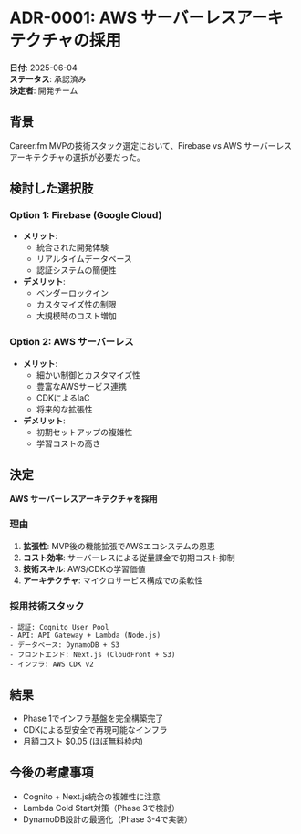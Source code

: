 # ADR-0001: AWS サーバーレスアーキテクチャの採用

**日付**: 2025-06-04  
**ステータス**: 承認済み  
**決定者**: 開発チーム

## 背景

Career.fm MVPの技術スタック選定において、Firebase vs AWS サーバーレスアーキテクチャの選択が必要だった。

## 検討した選択肢

### Option 1: Firebase (Google Cloud)
- **メリット**: 
  - 統合された開発体験
  - リアルタイムデータベース
  - 認証システムの簡便性
- **デメリット**: 
  - ベンダーロックイン
  - カスタマイズ性の制限
  - 大規模時のコスト増加

### Option 2: AWS サーバーレス
- **メリット**: 
  - 細かい制御とカスタマイズ性
  - 豊富なAWSサービス連携
  - CDKによるIaC
  - 将来的な拡張性
- **デメリット**: 
  - 初期セットアップの複雑性
  - 学習コストの高さ

## 決定

**AWS サーバーレスアーキテクチャを採用**

### 理由

1. **拡張性**: MVP後の機能拡張でAWSエコシステムの恩恵
2. **コスト効率**: サーバーレスによる従量課金で初期コスト抑制
3. **技術スキル**: AWS/CDKの学習価値
4. **アーキテクチャ**: マイクロサービス構成での柔軟性

### 採用技術スタック

```
- 認証: Cognito User Pool
- API: API Gateway + Lambda (Node.js)
- データベース: DynamoDB + S3
- フロントエンド: Next.js (CloudFront + S3)
- インフラ: AWS CDK v2
```

## 結果

- Phase 1でインフラ基盤を完全構築完了
- CDKによる型安全で再現可能なインフラ
- 月額コスト $0.05 (ほぼ無料枠内)

## 今後の考慮事項

- Cognito + Next.js統合の複雑性に注意
- Lambda Cold Start対策（Phase 3で検討）
- DynamoDB設計の最適化（Phase 3-4で実装）
